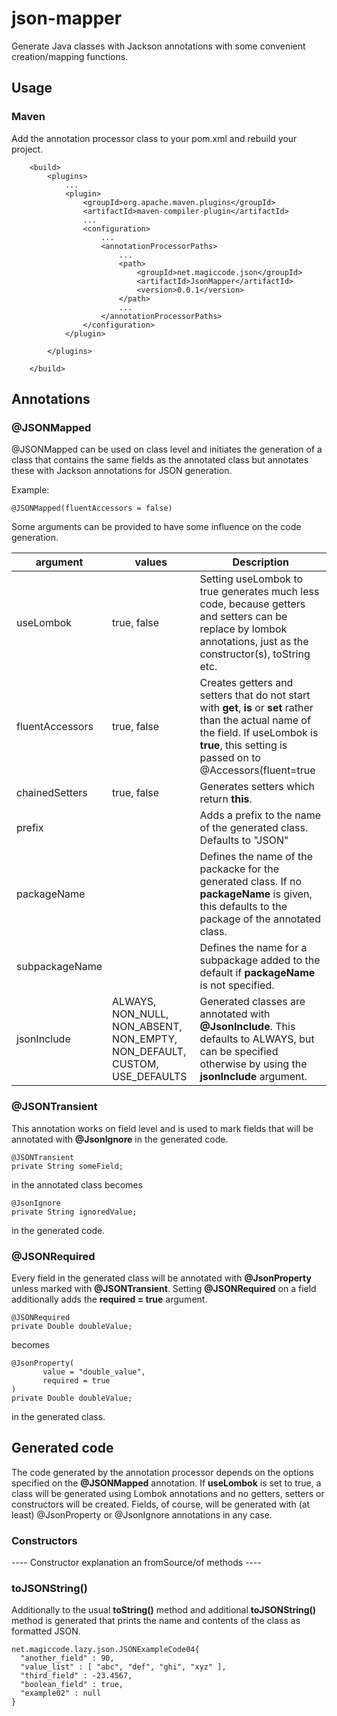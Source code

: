 # json-mapper
Generate Java classes with Jackson annotations with some convenient creation/mapping functions.

## Usage

### Maven

Add the annotation processor class to your pom.xml and rebuild your project.

```
	<build>
		<plugins>
			...
			<plugin>
				<groupId>org.apache.maven.plugins</groupId>
				<artifactId>maven-compiler-plugin</artifactId>
				...
				<configuration>
					...
					<annotationProcessorPaths>
						...
						<path>
							<groupId>net.magiccode.json</groupId>
							<artifactId>JsonMapper</artifactId>
							<version>0.0.1</version>
						</path>
						...
					</annotationProcessorPaths>
				</configuration>
			</plugin>

		</plugins>

	</build>
```

## Annotations

### @JSONMapped

@JSONMapped can be used on class level and initiates the generation of a class that contains the same fields as the annotated class
but annotates these with Jackson annotations for JSON generation.

Example:
```
@JSONMapped(fluentAccessors = false)
```

Some arguments can be provided to have some influence on the code generation.

| argument | values | Description |
| --- | --- | -- |
|useLombok |true, false|Setting useLombok to true generates much less code, because getters and setters can be replace by lombok annotations, just as the constructor(s), toString etc.|
|fluentAccessors |true, false|Creates getters and setters that do not start with **get**, **is** or **set** rather than the actual name of the field. If useLombok is **true**, this setting is passed on to @Accessors(fluent=true|false).|
|chainedSetters |true, false|Generates setters which return **this**. |
|prefix | |Adds a prefix to the name of the generated class. Defaults to "JSON"|
|packageName| |Defines the name of the packacke for the generated class. If no **packageName** is given, this defaults to the package of the annotated class.|
|subpackageName| |Defines the name for a subpackage added to the default if **packageName** is not specified.|
|jsonInclude |ALWAYS, NON_NULL, NON_ABSENT, NON_EMPTY, NON_DEFAULT, CUSTOM, USE_DEFAULTS|Generated classes are annotated with **@JsonInclude**. This defaults to ALWAYS, but can be specified otherwise by using the **jsonInclude** argument.|

### @JSONTransient

This annotation works on field level and is used to mark fields that will be annotated with **@JsonIgnore** in the generated code.

```
@JSONTransient
private String someField;
```
in the annotated class becomes
```
@JsonIgnore
private String ignoredValue;
```
in the generated code.


### @JSONRequired

Every field in the generated class will be annotated with **@JsonProperty** unless marked with **@JSONTransient**. Setting **@JSONRequired** on a field 
additionally adds the **required = true** argument.

```
@JSONRequired
private Double doubleValue;
```
becomes
```
@JsonProperty(
       value = "double_value",
       required = true
)
private Double doubleValue;
```
in the generated class.


## Generated code

The code generated by the annotation processor depends on the options specified on the **@JSONMapped** annotation. If **useLombok** is set to true, a class will be generated
using Lombok annotations and no getters, setters or constructors will be created. 
Fields, of course, will be generated with (at least) @JsonProperty or @JsonIgnore annotations in any case.

### Constructors

---- Constructor explanation an fromSource/of methods ----


### toJSONString()

Additionally to the usual **toString()** method and additional **toJSONString()** method is generated that prints the name and contents of the class as formatted JSON.

```
net.magiccode.lazy.json.JSONExampleCode04{
  "another_field" : 90,
  "value_list" : [ "abc", "def", "ghi", "xyz" ],
  "third_field" : -23.4567,
  "boolean_field" : true,
  "example02" : null
}
```








